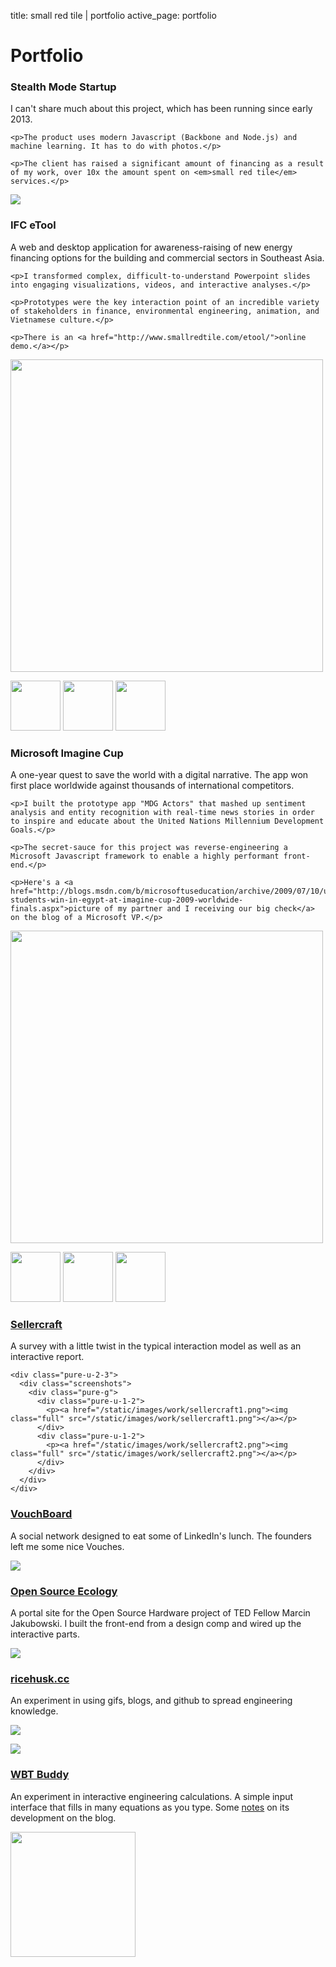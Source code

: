 title: small red tile | portfolio
active_page: portfolio


<h1>Portfolio</h1>

<div class="project-major">
  <h3>Stealth Mode Startup</h3>
  <div class="pure-g">
  <div class="pure-u-1-3">
    <p>I can't share much about this project, which has been running since early 2013.</p>

    <p>The product uses modern Javascript (Backbone and Node.js) and machine learning. It has to do with photos.</p>
    
    <p>The client has raised a significant amount of financing as a result of my work, over 10x the amount spent on <em>small red tile</em> services.</p>

  </div><div class="pure-u-2-3">
    <div class="screenshots">
      <p><a href="/static/images/work/blur1_500.jpg"><img src="/static/images/work/blur1_500.jpg"></a></p>
    </div>
  </div>
  </div>
</div>

<div class="project-major">
  <h3><a name="ifc">IFC eTool</a></h3>
  <div class="pure-g">
  <div class="pure-u-1-3">
    <p>A web and desktop application for awareness-raising of new energy financing options for the building and commercial sectors in Southeast Asia.</p>

    <p>I transformed complex, difficult-to-understand Powerpoint slides into engaging visualizations, videos, and interactive analyses.</p>

    <p>Prototypes were the key interaction point of an incredible variety of stakeholders in finance, environmental engineering, animation, and Vietnamese culture.</p>

    <p>There is an <a href="http://www.smallredtile.com/etool/">online demo.</a></p>
  </div><div class="pure-u-2-3">
    <div class="screenshots">
      <p><a href="/static/images/work/etool1.png"><img width=500 src="/static/images/work/etool1.png"></a></p>
      <div class="thumbnails">
        <a href="/static/images/work/etool2.png"><img height=80 src="/static/images/work/etool2.png"></a>
        <a href="/static/images/work/etool3.png"><img height=80 src="/static/images/work/etool3.png"></a>
        <a href="/static/images/work/etool4.png"><img height=80 src="/static/images/work/etool4.png"></a>
      </div>
    </div>
  </div>
  </div>
</div>

<div class="project-major">
  <h3><a name="mic">Microsoft Imagine Cup</a></h3>
  <div class="pure-g">
  <div class="pure-u-1-3">
    <p>A one-year quest to save the world with a digital narrative. The app won first place worldwide against thousands of international competitors.</p>

    <p>I built the prototype app "MDG Actors" that mashed up sentiment analysis and entity recognition with real-time news stories in order to inspire and educate about the United Nations Millennium Development Goals.</p>

    <p>The secret-sauce for this project was reverse-engineering a Microsoft Javascript framework to enable a highly performant front-end.</p>
    
    <p>Here's a <a href="http://blogs.msdn.com/b/microsoftuseducation/archive/2009/07/10/us-students-win-in-egypt-at-imagine-cup-2009-worldwide-finals.aspx">picture of my partner and I receiving our big check</a> on the blog of a Microsoft VP.</p>

  </div><div class="pure-u-2-3">
    <div class="screenshots">
     <p><a href="/static/images/work/actors1.png"><img width=500 src="/static/images/work/actors1.png"></a></p>
     <div class="thumbnails">
       <a href="/static/images/work/actors2.png"><img height=80 src="/static/images/work/actors2.png"></a>
       <a href="/static/images/work/actors3.png"><img height=80 src="/static/images/work/actors3.png"></a>
       <a href="/static/images/work/actors4.png"><img height=80 src="/static/images/work/actors4.png"></a>
     </div>
    </div>
  </div>
  </div>
</div>

<div class="project-minor">
  <div class="pure-g">
    <div class="pure-u-1-3">
      <h3><a href="http://www.sellercraft.com/app/survey.php">Sellercraft</a></h3>
      <p>A survey with a little twist in the typical interaction model as well as an interactive report.</p>
    </div>
    
    <div class="pure-u-2-3">
      <div class="screenshots">
        <div class="pure-g">
          <div class="pure-u-1-2">
            <p><a href="/static/images/work/sellercraft1.png"><img class="full" src="/static/images/work/sellercraft1.png"></a></p>
          </div>
          <div class="pure-u-1-2">
            <p><a href="/static/images/work/sellercraft2.png"><img class="full" src="/static/images/work/sellercraft2.png"></a></p>
          </div>        
        </div>        
      </div>
    </div>
  </div>
</div>


<div class="project-minor">
  <div class="pure-g">
    <div class="pure-u-1-3">
      <h3><a href="http://www.vouchboard.com">VouchBoard</a></h3>
      <p>A social network designed to eat some of LinkedIn's lunch. The founders left me some nice Vouches.</p>
    </div>
    <div class="pure-u-2-3">
      <div class="screenshots">
        <div class="pure-g">
          <div class="pure-u-1-2">
            <p><a href="/static/images/work/vouchboard1.png"><img class="full" src="/static/images/work/vouchboard1.png"></a></p>
          </div>
        </div>        
      </div>
    </div>
  </div>
</div>

<div class="project-minor">
  <div class="pure-g">
    <div class="pure-u-1-3">
      <h3><a href="http://www.opensourceecology.org">Open Source Ecology</a></h3>
      <p>A portal site for the Open Source Hardware project of TED Fellow Marcin Jakubowski. I built the front-end from a design comp and wired up the interactive parts.</p>
    </div>
    <div class="pure-u-2-3">
      <div class="screenshots">
        <div class="pure-g">
          <div class="pure-u-1-2">
            <p><a href="/static/images/work/ose1.jpg"><img class="full" src="/static/images/work/ose1_500.jpg"></a></p>
          </div>
        </div>        
      </div>
    </div>
  </div>
</div>


<div class="project-minor">
  <div class="pure-g">
    <div class="pure-u-1-3">
      <h3><a href="http://www.ricehusk.cc">ricehusk.cc</a></h3>
      <p>An experiment in using gifs, blogs, and github to spread engineering knowledge.</p>
    </div>
    <div class="pure-u-2-3">
      <div class="screenshots">
        <div class="pure-g">
          <div class="pure-u-1-2">
            <p><a href="/static/images/work/ricehuskcc1.jpg"><img class="full" src="/static/images/work/ricehuskcc1_500.jpg"></a></p>
          </div>
          <div class="pure-u-1-2">
            <p><a href="/static/images/work/ricehuskcc2.png"><img class="full" src="/static/images/work/ricehuskcc2.png"></a></p>
          </div>
        </div>        
      </div>
    </div>
  </div>
</div>

<div class="project-minor">
  <div class="pure-g">
    <div class="pure-u-1-3">
      <h3><a href="http://www.smallredtile.com/stove/wbt-buddy">WBT Buddy</a></h3>
      <p>An experiment in interactive engineering calculations. A simple input interface that fills in many equations as you type. Some <a href="/posts/20131120-wbtbuddytechnical/">notes</a> on its development on the blog.</p>
    </div>
    <div class="pure-u-2-3">
      <div class="screenshots">
        <div class="pure-g">
          <div class="pure-u-1-2">
            <p><a href="/static/images/work/wbtbuddy1.png"><img width=200 src="/static/images/work/wbtbuddy1.png"></a></p>
          </div>
        </div>        
      </div>
    </div>
  </div>
</div>

